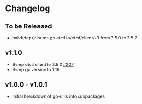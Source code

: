 # Changelog

## To be Released

* build(deps): bump go.etcd.io/etcd/client/v3 from 3.5.0 to 3.5.2

## v1.1.0

* Bump etcd client to 3.5.0
  [#207](https://github.com/Scalingo/go-utils/pull/207)
* Bump go version to 1.16

## v1.0.0 - v1.0.1

* Initial breakdown of go-utils into subpackages

